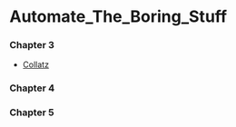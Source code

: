 # Automate_The_Boring_Stuff

### Chapter 3
* [Collatz](AutomateTheBoringStuff/CH3/collatz.py)

### Chapter 4 


### Chapter 5
